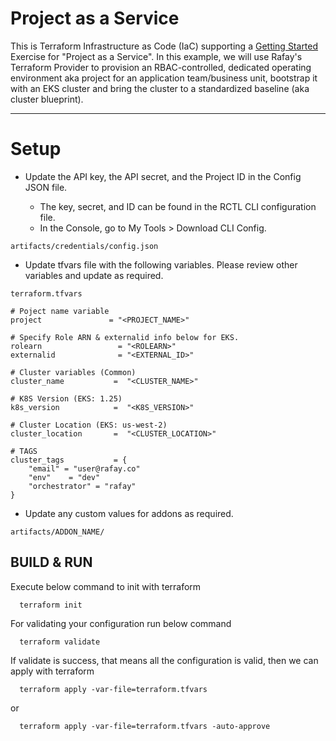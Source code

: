 # Project as a Service 

This is Terraform Infrastructure as Code (IaC) supporting a [Getting Started](https://docs.rafay.co/learn/quickstart/use_cases/pas_terraform/overview/) Exercise for "Project as a Service". In this example, we will use Rafay's Terraform Provider to provision an RBAC-controlled, dedicated operating environment aka project for an application team/business unit, bootstrap it with an EKS cluster and bring the cluster to a standardized baseline (aka cluster blueprint). 

---

# Setup

- Update the API key, the API secret, and the Project ID in the Config JSON file.

    - The key, secret, and ID can be found in the RCTL CLI configuration file.
	- In the Console, go to My Tools > Download CLI Config.

```
artifacts/credentials/config.json
```

- Update tfvars file with the following variables. Please review other variables and update as required.
```
terraform.tfvars

# Poject name variable
project               = "<PROJECT_NAME>"

# Specify Role ARN & externalid info below for EKS.
rolearn                 = "<ROLEARN>"
externalid              = "<EXTERNAL_ID>"

# Cluster variables (Common)
cluster_name           =  "<CLUSTER_NAME>"

# K8S Version (EKS: 1.25)
k8s_version            =  "<K8S_VERSION>"

# Cluster Location (EKS: us-west-2)
cluster_location       =  "<CLUSTER_LOCATION>"

# TAGS
cluster_tags           = {
    "email" = "user@rafay.co"
    "env"    = "dev"
    "orchestrator" = "rafay"
}
```

- Update any custom values for addons as required.
```
artifacts/ADDON_NAME/
```

## BUILD & RUN

  Execute below command to init with terraform
```
  terraform init
```

  For validating your configuration run below command
```
  terraform validate
```

  If validate is success, that means all the configuration is valid, then we can apply with terraform
```
  terraform apply -var-file=terraform.tfvars
```
  or
```
  terraform apply -var-file=terraform.tfvars -auto-approve
```
